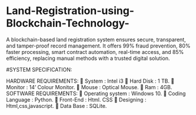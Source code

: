 # Land-Registration-using-Blockchain-Technology-
A blockchain-based land registration system ensures secure, transparent, and tamper-proof record management. It offers 99% fraud prevention, 80% faster processing, smart contract automation, real-time access, and 85% efficiency, replacing manual methods with a trusted digital solution.

#SYSTEM SPECIFICATION:

HARDWARE REQUIREMENTS:
	System		:   Intel i3
	Hard Disk	          :   1 TB.
	Monitor	          :   14’ Colour Monitor.
	Mouse		:   Optical Mouse.
	Ram		          :   4GB.
SOFTWARE REQUIREMENTS:
	Operating system 	:   Windows 10.
	Coding Language		:   Python.
	Front-End			:   Html. CSS
	Designing			:   Html,css,javascript.
	Data Base			:   SQLite.
